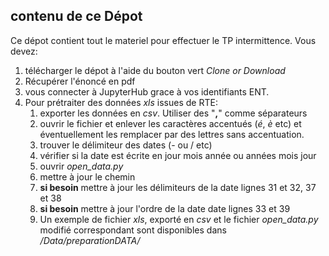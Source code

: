 ## contenu de ce Dépot
Ce dépot contient tout le materiel pour effectuer le TP intermittence. Vous devez:

1. télécharger le dépot à l'aide du bouton vert *Clone or Download*
1. Récupérer l'énoncé en pdf
1. vous connecter à JupyterHub grace à vos identifiants ENT.
1. Pour prétraiter des données *xls* issues de RTE:
    1. exporter les données en *csv*. Utiliser des "**,**" comme séparateurs
    1. ouvrir le fichier et enlever les caractères accentués (*é*, *è* etc) et éventuellement les remplacer par des lettres sans accentuation.
    1. trouver le délimiteur des dates (- ou / etc)
    1. vérifier si la date est écrite en jour mois année ou années mois jour 
    1. ouvrir *open_data.py*
    1. mettre à jour le chemin
    1. **si besoin**  mettre à jour les délimiteurs de la date lignes 31 et 32, 37 et 38
    1. **si besoin**  mettre à jour l'ordre de la date date lignes 33 et 39
    1. Un exemple de fichier *xls*, exporté en *csv* et le fichier *open_data.py* modifié correspondant sont disponibles dans */Data/preparationDATA/*


